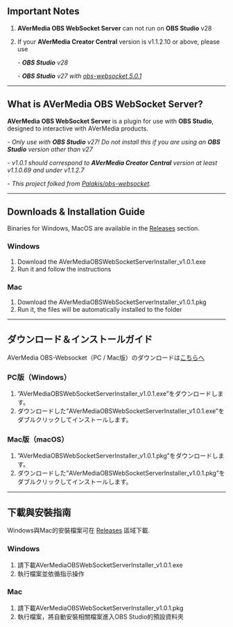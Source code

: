 Important Notes
------------
1. **AVerMedia OBS WebSocket Server** can not run on **OBS Studio** v28

2. If your **AVerMedia Creator Central** version is v1.1.2.10 or above, please use

    *- **OBS Studio** v28*

    *- **OBS Studio** v27 with [obs-websocket 5.0.1](https://github.com/obsproject/obs-websocket/releases/tag/5.0.1)*

----

What is AVerMedia OBS WebSocket Server?
------------
**AVerMedia OBS WebSocket Server** is a plugin for use with **OBS Studio**, designed to interactive with AVerMedia products.

*- Only use with **OBS Studio** v27! Do not install this if you are using an **OBS Studio** version other than v27*

*- v1.0.1 should correspond to **AVerMedia Creator Central** version at least v1.1.0.69 and under v1.1.2.7*

*- This project folked from [Palakis/obs-websocket](https://github.com/Palakis/obs-websocket "Palskis/obs-websocket").*

----

Downloads & Installation Guide
------------
Binaries for Windows, MacOS are available in the [Releases](https://github.com/AVerMedia-Technologies-Inc/obs-websocket/releases "Releases") section.

### Windows
1. Download the AVerMediaOBSWebSocketServerInstaller_v1.0.1.exe
2. Run it and follow the instructions

### Mac
1. Download the AVerMediaOBSWebSocketServerInstaller_v1.0.1.pkg
2. Run it, the files will be automatically installed to the folder

----

ダウンロード＆インストールガイド
------------
AVerMedia OBS-Websocket（PC / Mac版）のダウンロードは[こちらへ](https://github.com/AVerMedia-Technologies-Inc/obs-websocket/releases "Releases")

### PC版（Windows）
1. ”AVerMediaOBSWebSocketServerInstaller_v1.0.1.exe”をダウンロードします。
2. ダウンロードした”AVerMediaOBSWebSocketServerInstaller_v1.0.1.exe”をダブルクリックしてインストールします。

### Mac版（macOS）
1. ”AVerMediaOBSWebSocketServerInstaller_v1.0.1.pkg”をダウンロードします。
2. ダウンロードした”AVerMediaOBSWebSocketServerInstaller_v1.0.1.pkg”をダブルクリックしてインストールします。

----

下載與安裝指南
------------
Windows與Mac的安裝檔案可在 [Releases](https://github.com/AVerMedia-Technologies-Inc/obs-websocket/releases "Releases") 區域下載.

### Windows
1. 請下載AVerMediaOBSWebSocketServerInstaller_v1.0.1.exe
2. 執行檔案並依循指示操作

### Mac
1. 請下載AVerMediaOBSWebSocketServerInstaller_v1.0.1.pkg
2. 執行檔案，將自動安裝相關檔案進入OBS Studio的預設資料夾
